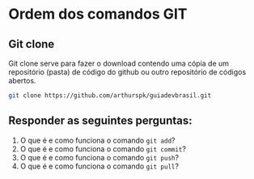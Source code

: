 # Ordem dos comandos GIT

## Git clone

Git clone serve para fazer o download contendo uma cópia de um repositório (pasta) de código do github ou outro repositório de códigos abertos.

```bash
git clone https://github.com/arthurspk/guiadevbrasil.git
```

## Responder as seguintes perguntas:

1. O que é e como funciona o comando `git add`?
2. O que é e como funciona o comando `git commit`?
3. O que é e como funciona o comando `git push`?
4. O que é e como funciona o comando `git pull`?